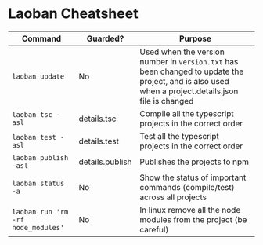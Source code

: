 # Laoban Cheatsheet

| Command | Guarded? | Purpose |
| --- | --- | --- |
| `laoban update` | No |Used when the version number in `version.txt` has been changed to update the project, and is also used when a project.details.json file is changed 
| `laoban tsc -asl` | details.tsc | Compile all the typescript projects in the correct order 
| `laoban test -asl` | details.test | Test all the typescript projects in the correct order
| `laoban publish -asl` | details.publish | Publishes the projects to npm
| `laoban status -a` | No |  Show the status of important commands (compile/test) across all projects
| `laoban run 'rm -rf node_modules'` | No | In linux remove all the node modules from the project (be careful)



